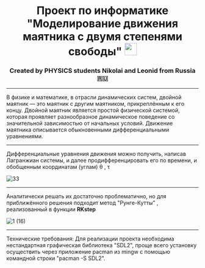 <h1 align="center">Проект по информатике "Моделирование движения маятника с двумя степенями свободы"
<img src="https://github.com/blackcater/blackcater/raw/main/images/Hi.gif" height="32"/></h1>
<h3 align="center">Created by PHYSICS students Nikolai and Leonid from Russia 🇷🇺</h3>

____

В физике и математике, в отрасли динамических систем, двойной маятник — это маятник с другим маятником, прикреплённым к его концу. Двойной маятник является простой физической системой, которая проявляет разнообразное динамическое поведение со значительной зависимостью от начальных условий. Движение маятника описывается обыкновенными дифференциальными уравнениями.

____

Дифференциальные уравнения движения можно получить, написав Лагранжиан системы, и далее продифференцировать его по времени, и обобщенным координатам (углам) &theta; , &tau;

![33](https://user-images.githubusercontent.com/91532990/208384956-3279e305-a206-48e5-b0c3-42d3db1b551f.jpg)


____

Аналитически решать их достаточно проблематично, но для приближённого решения подходит метод "Рунге-Кутты" , реализованный в функции **RKstep**

![1 (16)](https://user-images.githubusercontent.com/91532990/208382252-856285fa-0bb2-4325-a718-65f0e776e2ee.jpg)

____


Технические требования:
Для реализации проекта необходима нестандартная графическая библиотека "SDL2", проще всего установку осуществить через приложение pacman из mingw с помощью командной строки "pacman -S SDL2".

